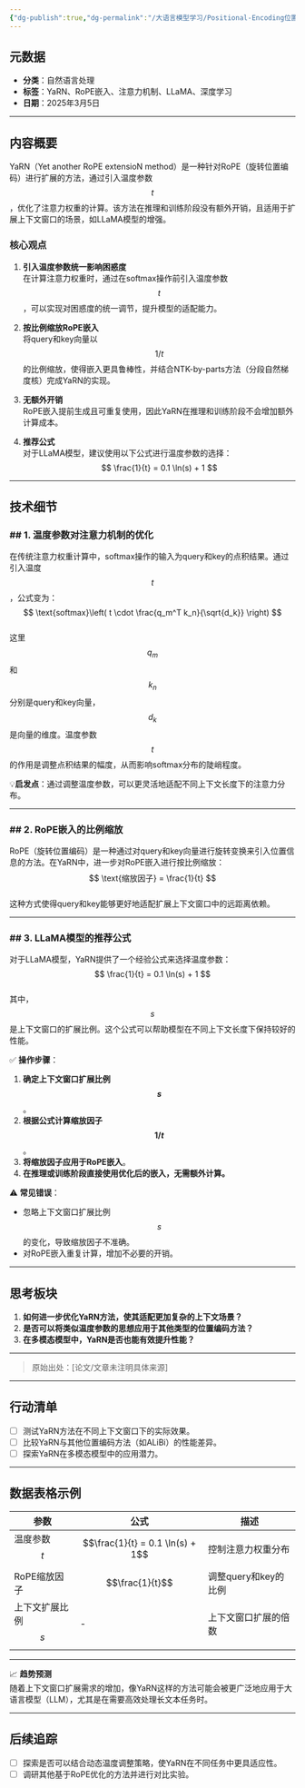```yaml
---
{"dg-publish":true,"dg-permalink":"/大语言模型学习/Positional-Encoding位置编码/YaRN方法解析：扩展RoPE嵌入与注意力优化的实践","dg-home":false,"dg-description":"在此输入笔记的描述","dg-hide":false,"dg-hide-title":false,"dg-show-backlinks":true,"dg-show-local-graph":true,"dg-show-inline-title":true,"dg-pinned":false,"dg-passphrase":"在此输入访问密码","dg-enable-mathjax":false,"dg-enable-mermaid":false,"dg-enable-uml":false,"dg-note-icon":0,"dg-enable-dataview":false,"tags":["NLP"],"permalink":"/大语言模型学习/Positional-Encoding位置编码/YaRN方法解析：扩展RoPE嵌入与注意力优化的实践/","dgShowBacklinks":true,"dgShowLocalGraph":true,"dgShowInlineTitle":true,"dgPassFrontmatter":true,"noteIcon":0,"created":"2025-04-07T17:25:08.000+08:00","updated":"2025-04-13T13:06:02.000+08:00"}
---
```




## 元数据
- **分类**：自然语言处理
- **标签**：YaRN、RoPE嵌入、注意力机制、LLaMA、深度学习
- **日期**：2025年3月5日

---



## 内容概要
YaRN（Yet another RoPE extensioN method）是一种针对RoPE（旋转位置编码）进行扩展的方法，通过引入温度参数 $$t$$，优化了注意力权重的计算。该方法在推理和训练阶段没有额外开销，且适用于扩展上下文窗口的场景，如LLaMA模型的增强。

### 核心观点
1. **引入温度参数统一影响困惑度**  
   在计算注意力权重时，通过在softmax操作前引入温度参数 $$t$$，可以实现对困惑度的统一调节，提升模型的适配能力。
   
2. **按比例缩放RoPE嵌入**  
   将query和key向量以 $$1/t$$ 的比例缩放，使得嵌入更具鲁棒性，并结合NTK-by-parts方法（分段自然梯度核）完成YaRN的实现。
   
3. **无额外开销**  
   RoPE嵌入提前生成且可重复使用，因此YaRN在推理和训练阶段不会增加额外计算成本。

4. **推荐公式**  
   对于LLaMA模型，建议使用以下公式进行温度参数的选择：
   $$
   \frac{1}{t} = 0.1 \ln(s) + 1
   $$

---



## 技术细节

### ## 1. 温度参数对注意力机制的优化
在传统注意力权重计算中，softmax操作的输入为query和key的点积结果。通过引入温度 $$t$$，公式变为：
$$
\text{softmax}\left( t \cdot \frac{q_m^T k_n}{\sqrt{d_k}} \right)
$$  
这里 $$q_m$$ 和 $$k_n$$ 分别是query和key向量，$$d_k$$ 是向量的维度。温度参数 $$t$$ 的作用是调整点积结果的幅度，从而影响softmax分布的陡峭程度。

💡**启发点**：通过调整温度参数，可以更灵活地适配不同上下文长度下的注意力分布。

---


### ## 2. RoPE嵌入的比例缩放
RoPE（旋转位置编码）是一种通过对query和key向量进行旋转变换来引入位置信息的方法。在YaRN中，进一步对RoPE嵌入进行按比例缩放：
$$
\text{缩放因子} = \frac{1}{t}
$$  
这种方式使得query和key能够更好地适配扩展上下文窗口中的远距离依赖。

---


### ## 3. LLaMA模型的推荐公式
对于LLaMA模型，YaRN提供了一个经验公式来选择温度参数：
$$
\frac{1}{t} = 0.1 \ln(s) + 1
$$  
其中，$$s$$ 是上下文窗口的扩展比例。这个公式可以帮助模型在不同上下文长度下保持较好的性能。

✅ **操作步骤**：
1. **确定上下文窗口扩展比例 $$s$$**。
2. **根据公式计算缩放因子 $$1/t$$**。
3. **将缩放因子应用于RoPE嵌入**。
4. **在推理或训练阶段直接使用优化后的嵌入，无需额外计算。**

⚠️ **常见错误**：
- 忽略上下文窗口扩展比例 $$s$$ 的变化，导致缩放因子不准确。
- 对RoPE嵌入重复计算，增加不必要的开销。

---



## 思考板块
1. **如何进一步优化YaRN方法，使其适配更加复杂的上下文场景？**
2. **是否可以将类似温度参数的思想应用于其他类型的位置编码方法？**
3. **在多模态模型中，YaRN是否也能有效提升性能？**

---

> 原始出处：[论文/文章未注明具体来源]

---



## 行动清单
- [ ] 测试YaRN方法在不同上下文窗口下的实际效果。
- [ ] 比较YaRN与其他位置编码方法（如ALiBi）的性能差异。
- [ ] 探索YaRN在多模态模型中的应用潜力。

---



## 数据表格示例
| 参数         | 公式                      | 描述                       |
|--------------|---------------------------|----------------------------|
| 温度参数 $$t$$ | $$\frac{1}{t} = 0.1 \ln(s) + 1$$ | 控制注意力权重分布         |
| RoPE缩放因子 | $$\frac{1}{t}$$           | 调整query和key的比例       |
| 上下文扩展比例 $$s$$ | -                         | 上下文窗口扩展的倍数       |

---

📈 **趋势预测**  
随着上下文窗口扩展需求的增加，像YaRN这样的方法可能会被更广泛地应用于大语言模型（LLM），尤其是在需要高效处理长文本任务时。

---



## 后续追踪
- [ ] 探索是否可以结合动态温度调整策略，使YaRN在不同任务中更具适应性。
- [ ] 调研其他基于RoPE优化的方法并进行对比实验。
